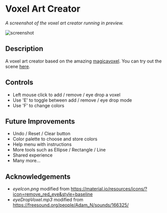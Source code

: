 # Voxel Art Creator

_A screenshot of the voxel art creator running in preview._

![screenshot](https://github.com/decentraland-scenes/voxel-art-creator-example-scene/blob/master/screenshots/screenshot.png)

## Description

A voxel art creator based on the amazing [magicavoxel](https://ephtracy.github.io/). You can try out the scene [here](https://play.decentraland.org/?position=-149%2C-146).

## Controls

* Left mouse click to add / remove / eye drop a voxel
* Use 'E' to toggle between add / remove / eye drop mode
* Use 'F' to change colors

## Future Improvements

* Undo / Reset / Clear button
* Color palette to choose and store colors
* Help menu with instructions
* More tools such as Ellipse / Rectangle / Line
* Shared experience
* Many more...

## Acknowledgements

* _eyeIcon.png_ modified from https://material.io/resources/icons/?icon=remove_red_eye&style=baseline
* _eyeDropVoxel.mp3_ modified from https://freesound.org/people/Adam_N/sounds/166325/